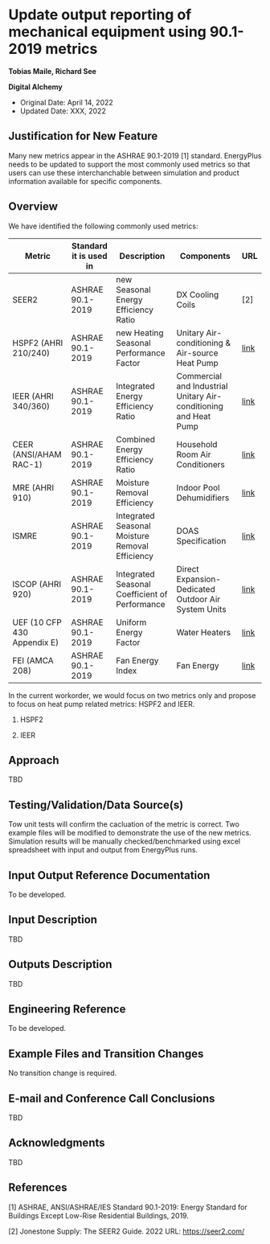 Update output reporting of mechanical equipment using 90.1-2019 metrics
================

**Tobias Maile, Richard See**

**Digital Alchemy**

 - Original Date: April 14, 2022
 - Updated Date: XXX, 2022

## Justification for New Feature ##

Many new metrics appear in the ASHRAE 90.1-2019 [1] standard. EnergyPlus needs to be updated to support the most commonly used metrics so that users can use these interchanchable between simulation and product information available for specific components. 


## Overview ##

We have identified the following commonly used metrics:

| Metric | Standard it is used in | Description | Components | URL |
|--|--|--|--|--|
|SEER2|ASHRAE 90.1-2019|new Seasonal Energy Efficiency Ratio|DX Cooling Coils |[2]|
|HSPF2 (AHRI 210/240)|ASHRAE 90.1-2019|new Heating Seasonal Performance Factor|Unitary Air-conditioning & Air-source Heat Pump|[link](http://www.ahrinet.org/App_Content/ahri/files/STANDARDS/AHRI/AHRI_Standard_210-240_2023.pdf&usg=AOvVaw1nLQ-YsmNgVqlloIRv7qYh)|
|IEER (AHRI 340/360)|ASHRAE 90.1-2019|Integrated Energy Efficiency Ratio|Commercial and Industrial Unitary Air-conditioning and Heat Pump|[link](www.ahrinet.org/App_Content/ahri/files/STANDARDS/AHRI/AHRI_Standard_340-360_I-P_2019.pdf&usg=AOvVaw0n8T9FYjFj17R72x0KC-_2)|
|CEER (ANSI/AHAM RAC-1)|ASHRAE 90.1-2019|Combined Energy Efficiency Ratio|Household Room Air Conditioners|[link](https://webstore.ansi.org/standards/aham/ansiahamrac2015)|
|MRE (AHRI 910)|ASHRAE 90.1-2019|Moisture Removal Efficiency|Indoor Pool Dehumidifiers |[link](www.ahrinet.org/App_Content/ahri/files/STANDARDS/AHRI/AHRI_Standard_910_I-P_2014.pdf&usg=AOvVaw2VWgKdE6MWerggvPPkiidu)|
|ISMRE|ASHRAE 90.1-2019|Integrated Seasonal Moisture Removal Efficiency|DOAS Specification|[link](https://www.hpac.com/columns/managing-facilities/article/20929562/understanding-ahri-920-and-ismre-ratings-for-most-efficient-doas-specification)|
|ISCOP (AHRI 920)|ASHRAE 90.1-2019|Integrated Seasonal Coefficient of Performance|Direct Expansion-Dedicated Outdoor Air System Units|[link](www.ahrinet.org/App_Content/ahri/files/STANDARDS/AHRI/AHRI_Standard_920_I-P_2020.pdf&usg=AOvVaw2BiFZqovmIGDJ0tSxvJACo)|
|UEF (10 CFP 430 Appendix E)|ASHRAE 90.1-2019|Uniform Energy Factor|Water Heaters|[link](https://www.govinfo.gov/app/details/CFR-2016-title10-vol3/CFR-2016-title10-vol3-part430-subpartB-appE)|
|FEI (AMCA 208)|ASHRAE 90.1-2019|Fan Energy Index|Fan Energy|[link](www.amca.org/news/press-releases/ansi/amca-standard-208%2C-calculation-of-the-fan-energy-index%2C-available-for-free-download.html&usg=AOvVaw2eZxHxgdq183Y9WsZlgjTB)|

In the current workorder, we would focus on two metrics only and propose to focus on heat pump related metrics: HSPF2 and IEER.

1. HSPF2

2. IEER

## Approach ##

TBD

## Testing/Validation/Data Source(s) ##

Tow unit tests will confirm the cacluation of the metric is correct. 
Two example files will be modified to demonstrate the use of the new metrics. Simulation results will be manually checked/benchmarked using excel spreadsheet with input and output from EnergyPlus runs.

## Input Output Reference Documentation ##

To be developed.

## Input Description ##

TBD

## Outputs Description ##

TBD

## Engineering Reference ##

To be developed.

## Example Files and Transition Changes ##

No transition change is required.

## E-mail and  Conference Call Conclusions ##

TBD

## Acknowledgments ##

TBD 

## References ##

[1]	ASHRAE, ANSI/ASHRAE/IES Standard 90.1-2019: Energy Standard for Buildings Except Low-Rise Residential Buildings, 2019.

[2]	Jonestone Supply: The SEER2 Guide. 2022 URL: https://seer2.com/
